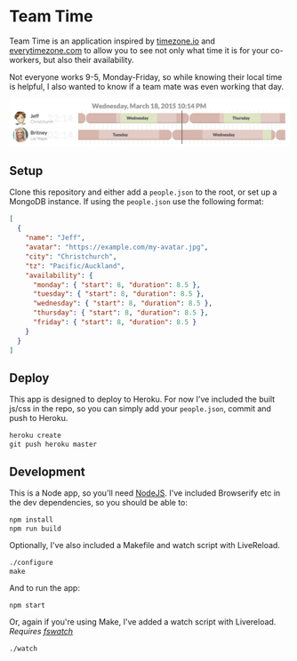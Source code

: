 # Team Time

Team Time is an application inspired by [timezone.io](http://timezone.io) and [everytimezone.com](http://everytimezone.com) to allow you to see not only what time it is for your co-workers, but also their availability.

Not everyone works 9-5, Monday-Friday, so while knowing their local time is helpful, I also wanted to know if a team mate was even working that day.

![Team Time screenshot](screenshot.png)

## Setup

Clone this repository and either add a `people.json` to the root, or set up a MongoDB instance. If using the `people.json` use the following format:

``` json
[
  {
    "name": "Jeff",
    "avatar": "https://example.com/my-avatar.jpg",
    "city": "Christchurch",
    "tz": "Pacific/Auckland",
    "availability": {
      "monday": { "start": 8, "duration": 8.5 },
      "tuesday": { "start": 8, "duration": 8.5 },
      "wednesday": { "start": 8, "duration": 8.5 },
      "thursday": { "start": 8, "duration": 8.5 },
      "friday": { "start": 8, "duration": 8.5 }
    }
  }
]
```

## Deploy

This app is designed to deploy to Heroku. For now I've included the built js/css in the repo, so you can simply add your `people.json`, commit and push to Heroku.

```
heroku create
git push heroku master
```

## Development

This is a Node app, so you'll need [NodeJS](https://nodejs.org). I've included Browserify etc in the dev dependencies, so you should be able to:

```
npm install
npm run build
```

Optionally, I've also included a Makefile and watch script with LiveReload.

```
./configure
make
```

And to run the app:

```
npm start
```

Or, again if you're using Make, I've added a watch script with Livereload. *Requires [fswatch](https://github.com/emcrisostomo/fswatch)*

```
./watch
```
